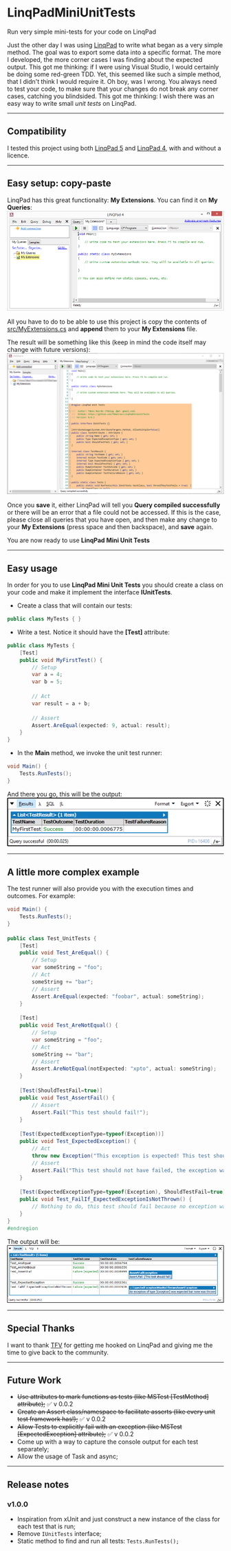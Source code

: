 # LinqPadMiniUnitTests
Run very simple mini-tests for your code on LinqPad

Just the other day I was using [LinqPad](https://www.linqpad.net/) to write what began as a very simple method. The goal was to export some data into a specific format. The more I developed, the more corner cases I was finding about the expected output. This got me thinking: if I were using Visual Studio, I would certainly be doing some red-green TDD. Yet, this seemed like such a simple method, that I didn't think I would require it. Oh boy, was I wrong. You always need to test your code, to make sure that your changes do not break any corner cases, catching you blindsided. This got me thinking: I wish there was an easy way to write small *unit tests* on LinqPad.

-------------------
## Compatibility

I tested this project using both [LinqPad 5](https://www.linqpad.net/Download.aspx) and [LinqPad 4](https://www.linqpad.net/Download.aspx), with and without a licence.

-------------------
## Easy setup: copy-paste

LinqPad has this great functionality: **My Extensions**. You can find it on **My Queries**:
![LinqPadMyExtensions](imgs/LinqPadMyExtensions.png)

All you have to do to be able to use this project is copy the contents of [src/MyExtensions.cs](src/MyExtensions.cs) and **append** them to your **My Extensions** file.

The result will be something like this (keep in mind the code itself may change with future versions):
![LinqPadMyExtensionsWithLinqPadMiniUnitTests](imgs/LinqPadMyExtensionsWithLinqPadMiniUnitTests.png)

Once you **save** it, either LinqPad will tell you **Query compiled successfully** or there will be an error that a file could not be accessed. If this is the case, please close all queries that you have open, and then make any change to your **My Extensions** (press space and then backspace), and **save** again.

You are now ready to use **LinqPad Mini Unit Tests**

-------------------
## Easy usage

In order for you to use **LinqPad Mini Unit Tests** you should create a class on your code and make it implement the interface **IUnitTests**.

* Create a class that will contain our tests:
```csharp
public class MyTests { }
```

* Write a test. Notice it should have the **[Test]** attribute:
```csharp
public class MyTests {
	[Test]
	public void MyFirstTest() {
		// Setup
		var a = 4;
		var b = 5;

		// Act
		var result = a + b;

		// Assert
		Assert.AreEqual(expected: 9, actual: result);
	}
}
```

* In the **Main** method, we invoke the unit test runner:
```csharp
void Main() {
	Tests.RunTests();
}
```

And there you go, this will be the output:
![MyFirstTestResult](imgs/MyFirstTestResult.png)

-------------------
## A little more complex example

The test runner will also provide you with the execution times and outcomes. For example:
```csharp
void Main() {
	Tests.RunTests();
}

public class Test_UnitTests {
	[Test]
	public void Test_AreEqual() {
		// Setup
		var someString = "foo";
		// Act
		someString += "bar";
		// Assert
		Assert.AreEqual(expected: "foobar", actual: someString);
	}

	[Test]
	public void Test_AreNotEqual() {
		// Setup
		var someString = "foo";
		// Act
		someString += "bar";
		// Assert
		Assert.AreNotEqual(notExpected: "xpto", actual: someString);
	}

	[Test(ShouldTestFail=true)]
	public void Test_AssertFail() {
		// Assert
		Assert.Fail("This test should fail!");
	}

	[Test(ExpectedExceptionType=typeof(Exception))]
	public void Test_ExpectedException() {
		// Act
		throw new Exception("This exception is expected! This test should pass.");
		// Assert
		Assert.Fail("This test should not have failed, the exception was expected");
	}

	[Test(ExpectedExceptionType=typeof(Exception), ShouldTestFail=true)]
	public void Test_FailIf_ExpectedExceptionIsNotThrown() {
		// Nothing to do, this test should fail because no exception was thrown
	}
}
#endregion
```

The output will be:
![SeveralTestsResults](imgs/MetaTesting_Results.png)

-------------------
## Special Thanks

I want to thank [TFV](http://www.tfv.pt) for getting me hooked on LinqPad and giving me the time to give back to the community.

-------------------
## Future Work

* ~~Use attributes to mark functions as tests (like MSTest [TestMethod] attribute);~~ :white_check_mark: v 0.0.2
* ~~Create an Assert class/namespace to facilitate asserts (like every unit test framework has!);~~ :white_check_mark: v 0.0.2
* ~~Allow Tests to explicitly fail with an exception (like MSTest [ExpectedException] attribute);~~ :white_check_mark: v 0.0.2
* Come up with a way to capture the console output for each test separately;
* Allow the usage of Task and async;

-------------------
## Release notes
### v1.0.0
* Inspiration from xUnit and just construct a new instance of the class for each test that is run;
* Remove `IUnitTests` interface;
* Static method to find and run all tests: `Tests.RunTests();`

